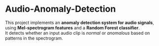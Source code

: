 # Audio-Anomaly-Detection
This project implements an **anomaly detection system for audio signals**, using **Mel-spectrogram features** and a **Random Forest classifier**.  
It detects whether an input audio clip is *normal* or *anomalous* based on patterns in the spectrogram.


